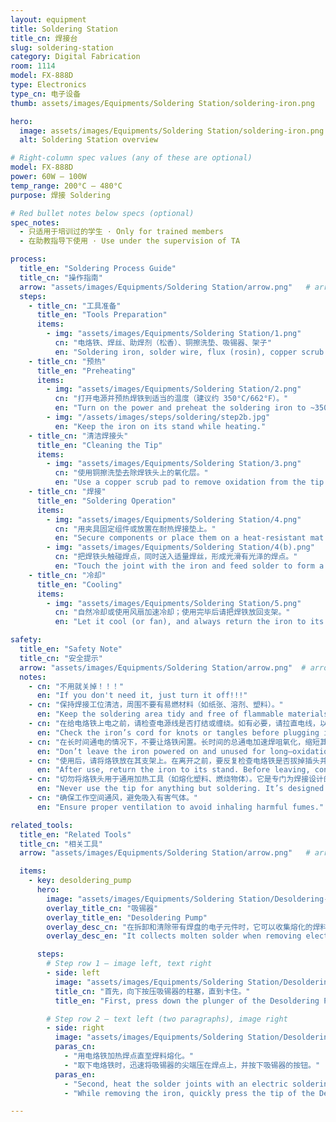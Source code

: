 ```yaml
---
layout: equipment
title: Soldering Station
title_cn: 焊接台
slug: soldering-station
category: Digital Fabrication
room: 1114
model: FX-888D
type: Electronics
type_cn: 电子设备
thumb: assets/images/Equipments/Soldering Station/soldering-iron.png

hero:
  image: assets/images/Equipments/Soldering Station/soldering-iron.png
  alt: Soldering Station overview

# Right-column spec values (any of these are optional)
model: FX-888D
power: 60W – 100W
temp_range: 200°C – 480°C
purpose: 焊接 Soldering

# Red bullet notes below specs (optional)
spec_notes:
  - 只适用于培训过的学生 · Only for trained members
  - 在助教指导下使用 · Use under the supervision of TA

process:
  title_en: "Soldering Process Guide"
  title_cn: "操作指南"
  arrow: "assets/images/Equipments/Soldering Station/arrow.png"   # arrow image
  steps:
    - title_cn: "工具准备"
      title_en: "Tools Preparation"
      items:
        - img: "assets/images/Equipments/Soldering Station/1.png"
          cn: "电烙铁、焊丝、助焊剂（松香）、铜擦洗垫、吸锡器、架子"
          en: "Soldering iron, solder wire, flux (rosin), copper scrub pad, desoldering pump, clamps."
    - title_cn: "预热"
      title_en: "Preheating"
      items:
        - img: "assets/images/Equipments/Soldering Station/2.png"
          cn: "打开电源并预热焊铁到适当的温度（建议约 350°C/662°F）。"
          en: "Turn on the power and preheat the soldering iron to ~350°C/662°F."
        - img: "/assets/images/steps/soldering/step2b.jpg"
          en: "Keep the iron on its stand while heating."
    - title_cn: "清洁焊接头"
      title_en: "Cleaning the Tip"
      items:
        - img: "assets/images/Equipments/Soldering Station/3.png"
          cn: "使用铜擦洗垫去除焊铁头上的氧化层。"
          en: "Use a copper scrub pad to remove oxidation from the tip."
    - title_cn: "焊接"
      title_en: "Soldering Operation"
      items:
        - img: "assets/images/Equipments/Soldering Station/4.png"
          cn: "用夹具固定组件或放置在耐热焊接垫上。"
          en: "Secure components or place them on a heat-resistant mat."
        - img: "assets/images/Equipments/Soldering Station/4(b).png"
          cn: "把焊铁头触碰焊点，同时送入适量焊丝，形成光滑有光泽的焊点。"
          en: "Touch the joint with the iron and feed solder to form a smooth shiny joint."
    - title_cn: "冷却"
      title_en: "Cooling"
      items:
        - img: "assets/images/Equipments/Soldering Station/5.png"
          cn: "自然冷却或使用风扇加速冷却；使用完毕后请把焊铁放回支架。"
          en: "Let it cool (or fan), and always return the iron to its stand."

safety:
  title_en: "Safety Note"
  title_cn: "安全提示"
  arrow: "assets/images/Equipments/Soldering Station/arrow.png"  # arrow image
  notes:
    - cn: "不用就关掉！！！"
      en: "If you don't need it, just turn it off!!!"
    - cn: "保持焊接工位清洁，周围不要有易燃材料（如纸张、溶剂、塑料）。"
      en: "Keep the soldering area tidy and free of flammable materials like paper, solvents, or plastics."
    - cn: "在给电烙铁上电之前，请检查电源线是否打结或缠绕。如有必要，请拉直电线，以避免火灾隐患。"
      en: "Check the iron’s cord for knots or tangles before plugging it in. Straighten if needed."
    - cn: "在长时间通电的情况下，不要让烙铁闲置。长时间的总通电加速焊咀氧化，缩短其使用寿命。"
      en: "Don’t leave the iron powered on and unused for long—oxidation/wear increases."
    - cn: "使用后，请将烙铁放在其支架上。在离开之前，要反复检查电烙铁是否拔掉插头并完全冷却。"
      en: "After use, return the iron to its stand. Before leaving, confirm it’s unplugged and cooled."
    - cn: "切勿将烙铁头用于通用加热工具（如熔化塑料、燃烧物体）。它是专门为焊接设计的。"
      en: "Never use the tip for anything but soldering. It’s designed for soldering only."
    - cn: "确保工作空间通风，避免吸入有害气体。"
      en: "Ensure proper ventilation to avoid inhaling harmful fumes."

related_tools:
  title_en: "Related Tools"
  title_cn: "相关工具"
  arrow: "assets/images/Equipments/Soldering Station/arrow.png"   # arrow image

  items:
    - key: desoldering_pump
      hero:
        image: "assets/images/Equipments/Soldering Station/Desoldering-1.png"
        overlay_title_cn: "吸锡器"
        overlay_title_en: "Desoldering Pump"
        overlay_desc_cn: "在拆卸和清除带有焊盘的电子元件时，它可以收集熔化的焊料"
        overlay_desc_en: "It collects molten solder when removing electronic components with solder pads."

      steps:
        # Step row 1 — image left, text right
        - side: left
          image: "assets/images/Equipments/Soldering Station/Desoldering-2.png"
          title_cn: "首先，向下按压吸锡器的柱塞，直到卡住。"
          title_en: "First, press down the plunger of the Desoldering Pump until it clicks into place."

        # Step row 2 — text left (two paragraphs), image right
        - side: right
          image: "assets/images/Equipments/Soldering Station/Desoldering-3.png"
          paras_cn:
            - "用电烙铁加热焊点直至焊料熔化。"
            - "取下电烙铁时，迅速将吸锡器的尖端压在焊点上，并按下吸锡器的按钮。"
          paras_en:
            - "Second, heat the solder joints with an electric soldering iron until the solder melts."
            - "While removing the iron, quickly press the tip of the Desoldering Pump onto the solder joints and press the button of the solder sucker."

---
```

